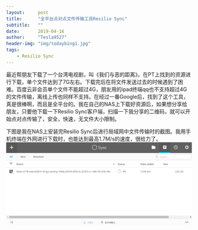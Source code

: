 ```yaml
---
layout:     post
title:      "全平台点对点文件传输工具Resilio Sync"
subtitle:   ""
date:       2019-04-16
author:     "Tesla9527"
header-img: "img/todaybing1.jpg"
tags:
    - Resilio Sync
---
```


最近帮朋友下载了一个台湾电视剧，叫《我们与恶的距离》。在PT上找到的资源进行下载，单个文件达到了7G左右。下载完后在将文件发送过去的时候遇到了困难。百度云非会员单个文件不能超过4G，朋友用的ipad终端qq也不支持超过4G的文件传输，离线上传也同样不支持。在经过一番Google后，找到了这个工具，真是很棒啊，而且是全平台的。我在自己的NAS上下载好资源后，如果想分享给朋友，只要他下载一下Resilio Sync客户端，扫描一下我分享的二维码，就可以开始点对点传输了，安全，快速，无文件大小限制。

下图是我在NAS上安装完Resilio Sync后进行局域网中文件传输时的截图。我用手机终端在外网进行下载时，也能达到最高1.7M/s的速度，很给力了。
![img](/img/in-post/resilio-sync/sync.png)
